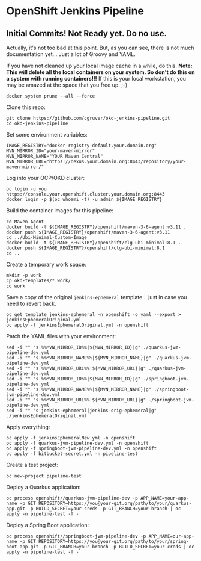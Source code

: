 # OpenShift Jenkins Pipeline

## Initial Commits!  Not Ready yet.  Do no use.

Actually, it's not too bad at this point.  But, as you can see, there is not much documentation yet...  Just a lot of Groovy and YAML.

If you have not cleaned up your local image cache in a while, do this.  __Note: This will delete all the local containers on your system. So don't do this on a system with running containers!!!__  If this is your local workstation, you may be amazed at the space that you free up.  ;-)

```
docker system prune --all --force
```

Clone this repo:

```
git clone https://github.com/cgruver/okd-jenkins-pipeline.git
cd okd-jenkins-pipeline
```

Set some environment variables:

```
IMAGE_REGISTRY="docker-registry-default.your.domain.org"
MVN_MIRROR_ID="your-maven-mirror"
MVN_MIRROR_NAME="YOUR Maven Central"
MVN_MIRROR_URL="https://nexus.your.domain.org:8443/repository/your-maven-mirror/"
```

Log into your OCP/OKD cluster:

```
oc login -u you https://console.your.openshift.cluster.your.domain.org:8443
docker login -p $(oc whoami -t) -u admin ${IMAGE_REGISTRY}
```

Build the container images for this pipeline:

```
cd Maven-Agent
docker build -t ${IMAGE_REGISTRY}/openshift/maven-3-6-agent:v3.11 .
docker push ${IMAGE_REGISTRY}/openshift/maven-3-6-agent:v3.11
cd ../Ubi-Minimal-Custom-Image
docker build -t ${IMAGE_REGISTRY}/openshift/clg-ubi-minimal:8.1 .
docker push ${IMAGE_REGISTRY}/openshift/clg-ubi-minimal:8.1
cd ..
```

Create a temporary work space:

```
mkdir -p work
cp okd-templates/* work/
cd work
```

Save a copy of the original `jenkins-ephemeral` template...  just in case you need to revert back.

```
oc get template jenkins-ephemeral -n openshift -o yaml --export > jenkinsEphemeralOriginal.yml
oc apply -f jenkinsEphemeralOriginal.yml -n openshift
```

Patch the YAML files with your environment:

```
sed -i "" "s|%%MVN_MIRROR_ID%%|${MVN_MIRROR_ID}|g" ./quarkus-jvm-pipeline-dev.yml
sed -i "" "s|%%MVN_MIRROR_NAME%%|${MVN_MIRROR_NAME}|g" ./quarkus-jvm-pipeline-dev.yml
sed -i "" "s|%%MVN_MIRROR_URL%%|${MVN_MIRROR_URL}|g" ./quarkus-jvm-pipeline-dev.yml
sed -i "" "s|%%MVN_MIRROR_ID%%|${MVN_MIRROR_ID}|g" ./springboot-jvm-pipeline-dev.yml
sed -i "" "s|%%MVN_MIRROR_NAME%%|${MVN_MIRROR_NAME}|g" ./springboot-jvm-pipeline-dev.yml
sed -i "" "s|%%MVN_MIRROR_URL%%|${MVN_MIRROR_URL}|g" ./springboot-jvm-pipeline-dev.yml
sed -i "" "s|jenkins-ephemeral|jenkins-orig-ephemeral|g" ./jenkinsEphemeralOriginal.yml
```

Apply everything:

```
oc apply -f jenkinsEphemeralNew.yml -n openshift
oc apply -f quarkus-jvm-pipeline-dev.yml -n openshift
oc apply -f springboot-jvm-pipeline-dev.yml -n openshift
oc apply -f bitbucket-secret.yml -n pipeline-test
```

Create a test project:

```
oc new-project pipeline-test
```

Deploy a Quarkus application:

```
oc process openshift//quarkus-jvm-pipeline-dev -p APP_NAME=your-app-name -p GIT_REPOSITORY=https://you@your-git.org/path/to/your/quarkus-app.git -p BUILD_SECRET=your-creds -p GIT_BRANCH=your-branch | oc apply -n pipeline-test -f -
```

Deploy a Spring Boot application:

```
oc process openshift//springboot-jvm-pipeline-dev -p APP_NAME=our-app-name -p GIT_REPOSITORY=https://you@your-git.org/path/to/your/spring-boot-app.git -p GIT_BRANCH=your-branch -p BUILD_SECRET=your-creds | oc apply -n pipeline-test -f -
```
